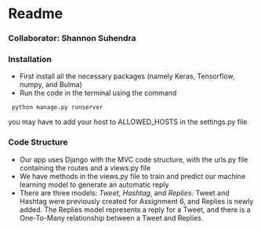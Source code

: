 # Readme
### Collaborator: Shannon Suhendra
### **Installation**

* First install all the necessary packages (namely Keras, Tensorflow, numpy, and Bulma)
* Run the code in the terminal using the command 

```
 python manage.py runserver
```
you may have to add your host to ALLOWED_HOSTS in the settings.py file 

### **Code Structure**
* Our app uses Django with the MVC code structure, with the urls.py file containing the routes and a views.py file
* We have methods in the views.py file to train and predict our machine learning model to generate an automatic reply 
* There are three models: *Tweet*, *Hashtag*, and *Replies*. Tweet and Hashtag were previously created for Assignment 6, and Replies is newly added. The Replies model represents a reply for a Tweet, and there is a One-To-Many relationship between a Tweet and Replies. 